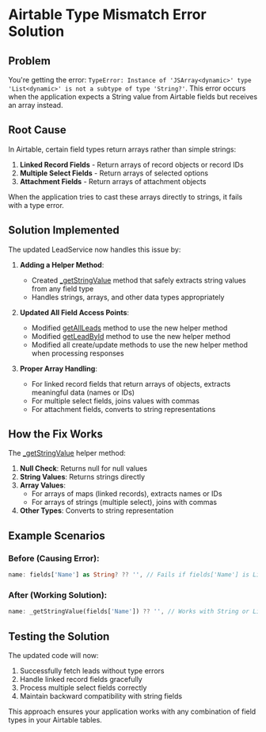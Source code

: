 # Airtable Type Mismatch Error Solution

## Problem
You're getting the error: `TypeError: Instance of 'JSArray<dynamic>' type 'List<dynamic>' is not a subtype of type 'String?'`. This error occurs when the application expects a String value from Airtable fields but receives an array instead.

## Root Cause
In Airtable, certain field types return arrays rather than simple strings:
1. **Linked Record Fields** - Return arrays of record objects or record IDs
2. **Multiple Select Fields** - Return arrays of selected options
3. **Attachment Fields** - Return arrays of attachment objects

When the application tries to cast these arrays directly to strings, it fails with a type error.

## Solution Implemented

The updated LeadService now handles this issue by:

1. **Adding a Helper Method**:
   - Created [_getStringValue](file:///c:/Users/Arvind/Desktop/NexLead/nextlead/lib/data/services/lead_service.dart#L469-L502) method that safely extracts string values from any field type
   - Handles strings, arrays, and other data types appropriately

2. **Updated All Field Access Points**:
   - Modified [getAllLeads](file:///c:/Users/Arvind/Desktop/NextLead/nextlead/lib/data/services/lead_service.dart#L11-L46) method to use the new helper method
   - Modified [getLeadById](file:///c:/Users/Arvind/Desktop/NextLead/nextlead/lib/data/services/lead_service.dart#L48-L82) method to use the new helper method
   - Modified all create/update methods to use the new helper method when processing responses

3. **Proper Array Handling**:
   - For linked record fields that return arrays of objects, extracts meaningful data (names or IDs)
   - For multiple select fields, joins values with commas
   - For attachment fields, converts to string representations

## How the Fix Works

The [_getStringValue](file:///c:/Users/Arvind/Desktop/NexLead/nextlead/lib/data/services/lead_service.dart#L469-L502) helper method:

1. **Null Check**: Returns null for null values
2. **String Values**: Returns strings directly
3. **Array Values**: 
   - For arrays of maps (linked records), extracts names or IDs
   - For arrays of strings (multiple select), joins with commas
4. **Other Types**: Converts to string representation

## Example Scenarios

### Before (Causing Error):
```dart
name: fields['Name'] as String? ?? '', // Fails if fields['Name'] is List
```

### After (Working Solution):
```dart
name: _getStringValue(fields['Name']) ?? '', // Works with String or List
```

## Testing the Solution

The updated code will now:
1. Successfully fetch leads without type errors
2. Handle linked record fields gracefully
3. Process multiple select fields correctly
4. Maintain backward compatibility with string fields

This approach ensures your application works with any combination of field types in your Airtable tables.